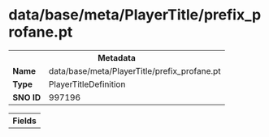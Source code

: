 <h1>data/base/meta/PlayerTitle/prefix_profane.pt</h1><table><tr><th colspan="100%">Metadata</th></tr><tr><td><b>Name</b></td><td>data/base/meta/PlayerTitle/prefix_profane.pt</td></tr><tr><td><b>Type</b></td><td>PlayerTitleDefinition</td></tr><tr><td><b>SNO ID</b></td><td>997196</td></tr></table>

<table><tr><th colspan="100%">Fields</th></tr></table>

